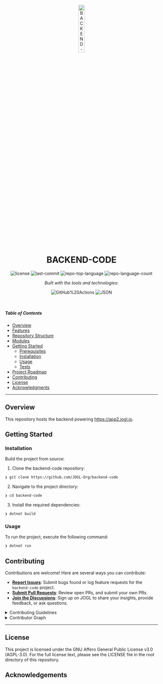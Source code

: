<p align="center">
  <img src="https://app2.jogl.io/images/logo-vertical.png" width="20%" alt="BACKEND-CODE-logo">
</p>
<p align="center">
    <h1 align="center">BACKEND-CODE</h1>
</p>

<p align="center">
	<img src="https://img.shields.io/github/license/JOGL-Org/backend-code?style=flat&logo=opensourceinitiative&logoColor=white&color=0080ff" alt="license">
	<img src="https://img.shields.io/github/last-commit/JOGL-Org/backend-code?style=flat&logo=git&logoColor=white&color=0080ff" alt="last-commit">
	<img src="https://img.shields.io/github/languages/top/JOGL-Org/backend-code?style=flat&color=0080ff" alt="repo-top-language">
	<img src="https://img.shields.io/github/languages/count/JOGL-Org/backend-code?style=flat&color=0080ff" alt="repo-language-count">
</p>
<p align="center">
		<em>Built with the tools and technologies:</em>
</p>
<p align="center">
	<img src="https://img.shields.io/badge/GitHub%20Actions-2088FF.svg?style=flat&logo=GitHub-Actions&logoColor=white" alt="GitHub%20Actions">
	<img src="https://img.shields.io/badge/JSON-000000.svg?style=flat&logo=JSON&logoColor=white" alt="JSON">
</p>

<br>

#####  Table of Contents

- [ Overview](#-overview)
- [ Features](#-features)
- [ Repository Structure](#-repository-structure)
- [ Modules](#-modules)
- [ Getting Started](#-getting-started)
    - [ Prerequisites](#-prerequisites)
    - [ Installation](#-installation)
    - [ Usage](#-usage)
    - [ Tests](#-tests)
- [ Project Roadmap](#-project-roadmap)
- [ Contributing](#-contributing)
- [ License](#-license)
- [ Acknowledgments](#-acknowledgments)

---

##  Overview

This repository hosts the backend powering https://app2.jogl.io. 

##  Getting Started

###  Installation

Build the project from source:

1. Clone the backend-code repository:
```sh
❯ git clone https://github.com/JOGL-Org/backend-code
```

2. Navigate to the project directory:
```sh
❯ cd backend-code
```

3. Install the required dependencies:
```sh
❯ dotnet build
```

###  Usage

To run the project, execute the following command:

```sh
❯ dotnet run
```

##  Contributing

Contributions are welcome! Here are several ways you can contribute:

- **[Report Issues](https://github.com/JOGL-Org/backend-code/issues)**: Submit bugs found or log feature requests for the `backend-code` project.
- **[Submit Pull Requests](https://github.com/JOGL-Org/backend-code/pulls)**: Review open PRs, and submit your own PRs.
- **[Join the Discussions](https://app2.jogl.io)**: Sign up on JOGL to share your insights, provide feedback, or ask questions.

<details closed>
<summary>Contributing Guidelines</summary>

1. **Fork the Repository**: Start by forking the project repository to your github account.
2. **Clone Locally**: Clone the forked repository to your local machine using a git client.
   ```sh
   git clone https://github.com/JOGL-Org/backend-code
   ```
3. **Create a New Branch**: Always work on a new branch, giving it a descriptive name.
   ```sh
   git checkout -b feat/fv/new-feature
   ```
   where fv are your initials and new-feature is a descriptive name for the changes the branch enables
5. **Make Your Changes**: Develop and test your changes locally.
6. **Commit Your Changes**: Commit with a clear message describing your updates.
   ```sh
   git commit -m 'Implemented new feature x.'
   ```
7. **Push to github**: Push the changes to your forked repository.
   ```sh
   git push origin new-feature-x
   ```
8. **Submit a Pull Request**: Create a PR against the original project repository. Clearly describe the changes and their motivations.
9. **Review**: Once your PR is reviewed and approved, it will be merged into the main branch. Congratulations on your contribution!
</details>

<details closed>
<summary>Contributor Graph</summary>
<br>
<p align="left">
   <a href="https://github.com{/JOGL-Org/backend-code/}graphs/contributors">
      <img src="https://contrib.rocks/image?repo=JOGL-Org/backend-code">
   </a>
</p>
</details>

---


## License

This project is licensed under the GNU Affero General Public License v3.0 (AGPL-3.0). For the full license text, please see the LICENSE file in the root directory of this repository.

## Acknowledgements
